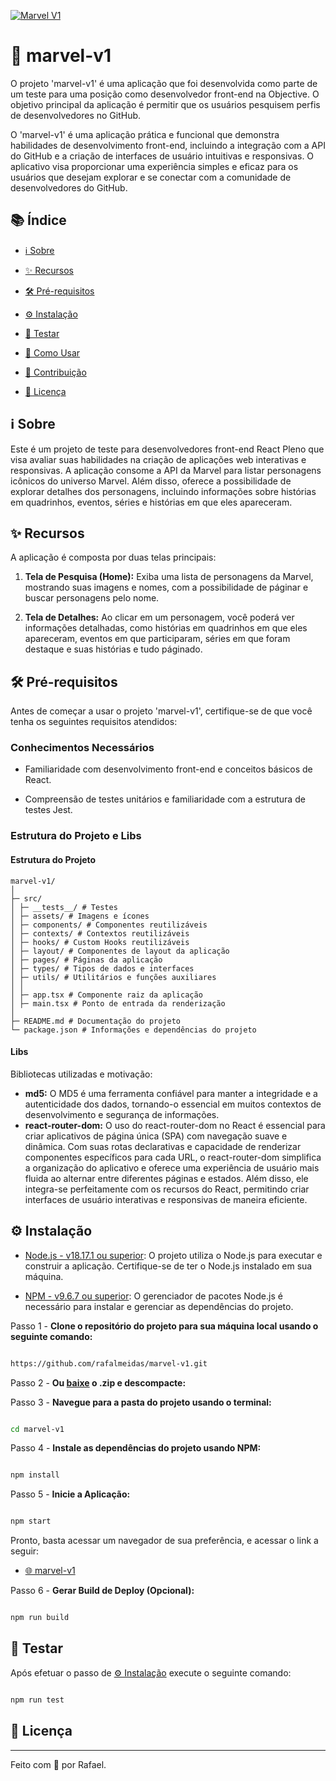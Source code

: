 [![Marvel V1](https://github.com/rafalmeidas/marvel-v1/actions/workflows/front-end-tests.yml/badge.svg)](https://github.com/rafalmeidas/marvel-v1/actions/workflows/front-end-tests.yml)

# 👋 marvel-v1

O projeto 'marvel-v1' é uma aplicação que foi desenvolvida como parte de um teste para uma posição como desenvolvedor front-end na Objective. O objetivo principal da aplicação é permitir que os usuários pesquisem perfis de desenvolvedores no GitHub.

O 'marvel-v1' é uma aplicação prática e funcional que demonstra habilidades de desenvolvimento front-end, incluindo a integração com a API do GitHub e a criação de interfaces de usuário intuitivas e responsivas. O aplicativo visa proporcionar uma experiência simples e eficaz para os usuários que desejam explorar e se conectar com a comunidade de desenvolvedores do GitHub.

## 📚 Índice

- [ℹ️ Sobre](#ℹ%EF%B8%8F-sobre)

- [✨ Recursos](#-recursos)

- [🛠️ Pré-requisitos](#%EF%B8%8F-pré-requisitos)

- [⚙️ Instalação](#%EF%B8%8F-instalação)

- [🧪 Testar](#-testar)

- [🚀 Como Usar](#-como-usar)

- [🤝 Contribuição](#contribuição)

- [📝 Licença](#-licença)

## ℹ️ Sobre

Este é um projeto de teste para desenvolvedores front-end React Pleno que visa avaliar suas habilidades na criação de aplicações web interativas e responsivas. A aplicação consome a API da Marvel para listar personagens icônicos do universo Marvel. Além disso, oferece a possibilidade de explorar detalhes dos personagens, incluindo informações sobre histórias em quadrinhos, eventos, séries e histórias em que eles apareceram.

## ✨ Recursos

A aplicação é composta por duas telas principais:

1.  **Tela de Pesquisa (Home):** Exiba uma lista de personagens da Marvel, mostrando suas imagens e nomes, com a possibilidade de páginar e buscar personagens pelo nome.

2.  **Tela de Detalhes:** Ao clicar em um personagem, você poderá ver informações detalhadas, como histórias em quadrinhos em que eles apareceram, eventos em que participaram, séries em que foram destaque e suas histórias e tudo páginado.

## 🛠️ Pré-requisitos

Antes de começar a usar o projeto 'marvel-v1', certifique-se de que você tenha os seguintes requisitos atendidos:

### Conhecimentos Necessários

- Familiaridade com desenvolvimento front-end e conceitos básicos de React.

- Compreensão de testes unitários e familiaridade com a estrutura de testes Jest.

### Estrutura do Projeto e Libs

#### Estrutura do Projeto

```
marvel-v1/
│
├─ src/
│ ├─ __tests__/ # Testes
│ ├─ assets/ # Imagens e ícones
│ ├─ components/ # Componentes reutilizáveis
│ ├─ contexts/ # Contextos reutilizáveis
│ ├─ hooks/ # Custom Hooks reutilizáveis
│ ├─ layout/ # Componentes de layout da aplicação
│ ├─ pages/ # Páginas da aplicação
│ ├─ types/ # Tipos de dados e interfaces
│ ├─ utils/ # Utilitários e funções auxiliares
│ │
│ ├─ app.tsx # Componente raiz da aplicação
│ ├─ main.tsx # Ponto de entrada da renderização
│
├─ README.md # Documentação do projeto
└─ package.json # Informações e dependências do projeto
```

#### Libs

Bibliotecas utilizadas e motivação:

- **md5:** O MD5 é uma ferramenta confiável para manter a integridade e a autenticidade dos dados, tornando-o essencial em muitos contextos de desenvolvimento e segurança de informações.
- **react-router-dom:** O uso do react-router-dom no React é essencial para criar aplicativos de página única (SPA) com navegação suave e dinâmica. Com suas rotas declarativas e capacidade de renderizar componentes específicos para cada URL, o react-router-dom simplifica a organização do aplicativo e oferece uma experiência de usuário mais fluida ao alternar entre diferentes páginas e estados. Além disso, ele integra-se perfeitamente com os recursos do React, permitindo criar interfaces de usuário interativas e responsivas de maneira eficiente.

## ⚙️ Instalação

- [Node.js - v18.17.1 ou superior](https://nodejs.org/): O projeto utiliza o Node.js para executar e construir a aplicação. Certifique-se de ter o Node.js instalado em sua máquina.

- [NPM - v9.6.7 ou superior](https://www.npmjs.com/): O gerenciador de pacotes Node.js é necessário para instalar e gerenciar as dependências do projeto.

Passo 1 - **Clone o repositório do projeto para sua máquina local usando o seguinte comando:**

```sh

https://github.com/rafalmeidas/marvel-v1.git

```

Passo 2 - **Ou [baixe](https://github.com/rafalmeidas/marvel-v1/archive/refs/heads/main.zip) o .zip e descompacte:**

Passo 3 - **Navegue para a pasta do projeto usando o terminal:**

```sh

cd marvel-v1

```

Passo 4 - **Instale as dependências do projeto usando NPM:**

```sh

npm install

```

Passo 5 - **Inicie a Aplicação:**

```sh

npm start

```

Pronto, basta acessar um navegador de sua preferência, e acessar o link a seguir:

- [🌐 marvel-v1](http://localhost:3000/)

Passo 6 - **Gerar Build de Deploy (Opcional):**

```sh

npm run build

```

## 🧪 Testar

Após efetuar o passo de [⚙️ Instalação](#instalação) execute o seguinte comando:

```sh

npm run test

```

## 📝 Licença

---

Feito com 💙 por Rafael.
